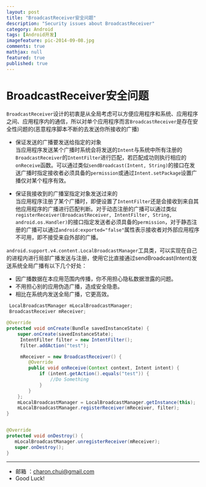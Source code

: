 ```yaml
---
layout: post
title: "BroadcastReceiver安全问题"
description: "Security issues about BroadcastReceiver"
category: Android
tags: [Android开发]
imagefeature: pic-2014-09-08.jpg
comments: true
mathjax: null
featured: true
published: true
---
```



BroadcastReceiver安全问题
===

`BroadcastReceiver`设计的初衷是从全局考虑可以方便应用程序和系统、应用程序之间、应用程序内的通信，所以对单个应用程序而言`BroadcastReceiver`是存在安全性问题的(恶意程序脚本不断的去发送你所接收的广播)
- 保证发送的广播要发送给指定的对象      
    当应用程序发送某个广播时系统会将发送的`Intent`与系统中所有注册的`BroadcastReceiver`的`IntentFilter`进行匹配，若匹配成功则执行相应的`onReceive`函数。可以通过类似`sendBroadcast(Intent, String)`的接口在发送广播时指定接收者必须具备的`permission`或通过`Intent.setPackage`设置广播仅对某个程序有效。

- 保证我接收到的广播室指定对象发送过来的    
    当应用程序注册了某个广播时，即便设置了`IntentFilter`还是会接收到来自其他应用程序的广播进行匹配判断。对于动态注册的广播可以通过类似`registerReceiver(BroadcastReceiver, IntentFilter, String, android.os.Handler)`的接口指定发送者必须具备的`permission`，对于静态注册的广播可以通过`android:exported="false"`属性表示接收者对外部应用程序不可用，即不接受来自外部的广播。

`android.support.v4.content.LocalBroadcastManager`工具类，可以实现在自己的进程内进行局部广播发送与注册，使用它比直接通过sendBroadcast(Intent)发送系统全局广播有以下几个好处：
- 因广播数据在本应用范围内传播，你不用担心隐私数据泄露的问题。
- 不用担心别的应用伪造广播，造成安全隐患。
- 相比在系统内发送全局广播，它更高效。

```java
 LocalBroadcastManager mLocalBroadcastManager;  
 BroadcastReceiver mReceiver;  

@Override
protected void onCreate(Bundle savedInstanceState) {
	super.onCreate(savedInstanceState);
	 IntentFilter filter = new IntentFilter();  
	 filter.addAction("test");  

	 mReceiver = new BroadcastReceiver() {  
		@Override  
		public void onReceive(Context context, Intent intent) {  
			if (intent.getAction().equals("test")) {  
				//Do Something
			} 
		}  
	};  
	mLocalBroadcastManager = LocalBroadcastManager.getInstance(this);
	mLocalBroadcastManager.registerReceiver(mReceiver, filter);
}


@Override
protected void onDestroy() {
   mLocalBroadcastManager.unregisterReceiver(mReceiver);
   super.onDestroy();
} 
```

---

- 邮箱 ：charon.chui@gmail.com  
- Good Luck! 
